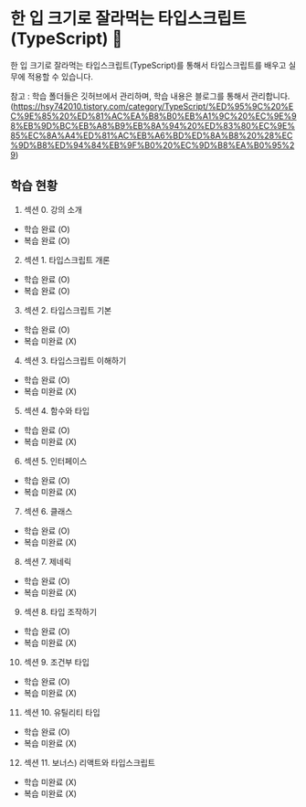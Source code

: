 # 한 입 크기로 잘라먹는 타입스크립트(TypeScript) 🧐

한 입 크기로 잘라먹는 타입스크립트(TypeScript)를 통해서 타입스크립트를 배우고 실무에 적용할 수 있습니다.

참고 : 학습 폴더들은 깃허브에서 관리하며, 학습 내용은 블로그를 통해서 관리합니다.</br>
(https://hsy742010.tistory.com/category/TypeScript/%ED%95%9C%20%EC%9E%85%20%ED%81%AC%EA%B8%B0%EB%A1%9C%20%EC%9E%98%EB%9D%BC%EB%A8%B9%EB%8A%94%20%ED%83%80%EC%9E%85%EC%8A%A4%ED%81%AC%EB%A6%BD%ED%8A%B8%20%28%EC%9D%B8%ED%94%84%EB%9F%B0%20%EC%9D%B8%EA%B0%95%29)

## 학습 현황
1. 섹션 0. 강의 소개
- 학습 완료 (O)
- 복습 완료 (O)

2. 섹션 1. 타입스크립트 개론
- 학습 완료 (O)
- 복습 완료 (O)

3. 섹션 2. 타입스크립트 기본
- 학습 완료 (O)
- 복습 미완료 (X)

4. 섹션 3. 타입스크립트 이해하기
- 학습 완료 (O)
- 복습 미완료 (X)

5. 섹션 4. 함수와 타입
- 학습 완료 (O)
- 복습 미완료 (X)

6. 섹션 5. 인터페이스
- 학습 완료 (O)
- 복습 미완료 (X)

7. 섹션 6. 클래스
- 학습 완료 (O)
- 복습 미완료 (X)

8. 섹션 7. 제네릭
- 학습 완료 (O)
- 복습 미완료 (X)

9. 섹션 8. 타입 조작하기
- 학습 완료 (O)
- 복습 미완료 (X)

10. 섹션 9. 조건부 타입
- 학습 완료 (O)
- 복습 미완료 (X)

11. 섹션 10. 유틸리티 타입
- 학습 완료 (O)
- 복습 미완료 (X)

12. 섹션 11. 보너스) 리액트와 타입스크립트
- 학습 미완료 (X)
- 복습 미완료 (X)